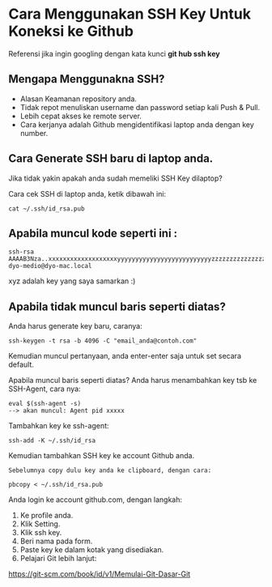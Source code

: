 # Cara Menggunakan SSH Key Untuk Koneksi ke Github

Referensi jika ingin googling dengan kata kunci  **git hub ssh key**

## Mengapa Menggunakna SSH?

* Alasan Keamanan repository anda.
* Tidak repot menuliskan username dan password setiap kali Push & Pull.
* Lebih cepat akses ke remote server.
* Cara kerjanya adalah Github mengidentifikasi laptop anda dengan key number.

## Cara Generate SSH baru di laptop anda.

Jika tidak yakin apakah anda sudah memeliki SSH Key dilaptop?

Cara cek SSH di laptop anda, ketik dibawah ini:

    cat ~/.ssh/id_rsa.pub
    
## Apabila muncul kode seperti ini :

    ssh-rsa AAAAB3Nza..xxxxxxxxxxxxxxxxxxxyyyyyyyyyyyyyyyyyyyyyyyyyyzzzzzzzzzzzzzzzzzzzxxxxxxxxxxxxxxxxxxxxxxxyyyyyyyyyyyyyyyyyyyyyyyyyyyyyyyyyyyyyyyyzzzzzzzzzzzzzzzzzzzzzzzzzzzzzzzxxxxxxxxxxxxxxxxxxxxxxxxxxyyyyyyyyyyyyyyyyyyyyyyyyyyyyyyyyyyyyyyyyyyzzzzzzzzzzzzz dyo-medio@dyo-mac.local
    
xyz adalah key yang saya samarkan :)

## Apabila tidak muncul baris seperti diatas?

Anda harus generate key baru, caranya:

    ssh-keygen -t rsa -b 4096 -C "email_anda@contoh.com"
    
Kemudian muncul pertanyaan, anda enter-enter saja untuk set secara default.

Apabila muncul baris seperti diatas?
Anda harus menambahkan key tsb ke SSH-Agent, cara nya:

    eval $(ssh-agent -s)
    --> akan muncul: Agent pid xxxxx

Tambahkan key ke ssh-agent:

    ssh-add -K ~/.ssh/id_rsa

Kemudian tambahkan SSH key ke account Github anda.

    Sebelumnya copy dulu key anda ke clipboard, dengan cara:

    pbcopy < ~/.ssh/id_rsa.pub

Anda login ke account github.com, dengan langkah:

1. Ke profile anda.
2. Klik Setting.
3. Klik ssh key.
4. Beri nama pada form.
5. Paste key ke dalam kotak yang disediakan.
6. Pelajari Git lebih lanjut:

https://git-scm.com/book/id/v1/Memulai-Git-Dasar-Git
